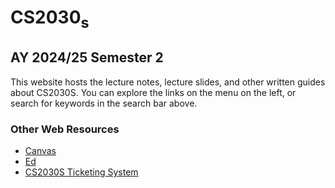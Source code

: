 # CS2030<sub>s</sub>
## AY 2024/25 Semester 2

This website hosts the lecture notes, lecture slides, and other written guides about CS2030S.
You can explore the links on the menu on the left, or search for keywords in the search bar above.

### Other Web Resources
- [Canvas](https://canvas.nus.edu.sg/courses/52799/)
- [Ed](https://edstem.org/us/courses/50692/discussion/)
- [CS2030S Ticketing System](https://mysoc.nus.edu.sg/app/cs2030s)
